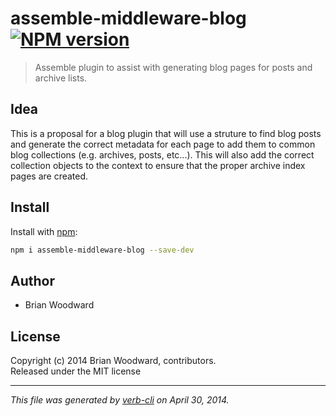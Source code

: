 # assemble-middleware-blog [![NPM version](https://badge.fury.io/js/assemble-middleware-blog.png)](http://badge.fury.io/js/assemble-middleware-blog)

> Assemble plugin to assist with generating blog pages for posts and archive lists.

## Idea
This is a proposal for a blog plugin that will use a struture to find
blog posts and generate the correct metadata for each page to add them
to common blog collections (e.g. archives, posts, etc...). This will
also add the correct collection objects to the context to ensure that
the proper archive index pages are created.

## Install
Install with [npm](npmjs.org):

```bash
npm i assemble-middleware-blog --save-dev
```


## Author
 * Brian Woodward

## License
Copyright (c) 2014 Brian Woodward, contributors.  
Released under the MIT license

***

_This file was generated by [verb-cli](https://github.com/assemble/verb-cli) on April 30, 2014._
